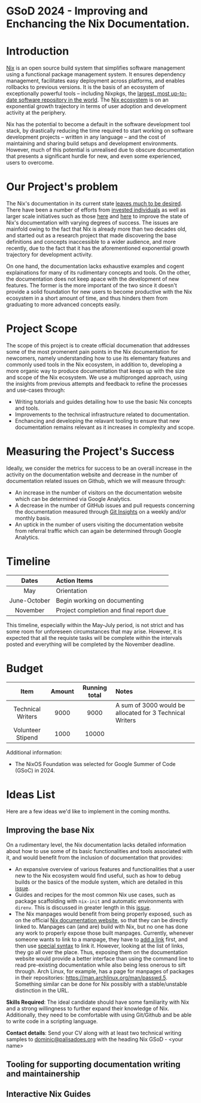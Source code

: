 # GSoD 2024 - Improving and Enchancing the Nix Documentation.

# Introduction

[Nix](https://nix.dev/) is an open source build system that simplifies software management using a functional package management system. It ensures dependency management, facilitates easy deployment across platforms, and enables rollbacks to previous versions. It is the basis of an ecosystem of exceptionally powerful tools – including Nixpkgs, the [largest, most up-to-date software repository in the world](https://repology.org/repositories/graphs). The [Nix ecosystem](https://ossinsight.io/analyze/NixOS/nixpkgs#overview) is on an exponential growth trajectory in terms of user adoption and development activity at the periphery.

Nix has the potential to become a default in the software development tool stack, by drastically reducing the time required to start working on software development projects – written in any language – and the cost of maintaining and sharing build setups and development environments. However, much of this potential is unrealised due to obscure documentation that presents a significant hurdle for new, and even some experienced, users to overcome.

# Our Project's problem

The Nix's documentation in its current state [leaves much to be desired](https://www.reddit.com/r/NixOS/comments/1b9jrzt/why_is_the_nix_documentation_so_bad/). There have been a number of efforts from [invested individuals](https://ianthehenry.com/posts/how-to-learn-nix/) as well as larger scale initiatives such as those [here](https://www.youtube.com/watch?v=0nbwejLyF4Q) and [here](https://zero-to-nix.com/) to improve the state of Nix's documentation with varying degrees of success. The issues are mainfold owing to the fact that Nix is already more than two decades old, and started out as a research project that made discovering the base definitions and concepts inaccessible to a wider audience, and more recently, due to the fact that it has the aforementioned exponential growth trajectory for development activity. 

On one hand, the documentation lacks exhaustive examples and cogent explainations for many of its rudimentary concepts and tools. On the other, the documentation does not keep apace with the development of new features. The former is the more important of the two since it doesn't provide a solid foundation for new users to become productive with the Nix ecosystem in a short amount of time, and thus hinders them from graduating to more advanced concepts easily. 


# Project Scope

The scope of this project is to create official documenation that addresses some of the most promenent pain points in the Nix documentation for newcomers, namely understanding how to use its elementary features and commonly used tools in the Nix ecosystem, in addition to, developing a more organic way to produce documentation that keeps up with the size and scope of the Nix ecosystem. We use a multipronged approach,  using the insights from previous attempts and feedback to refine the processes and use-cases through: 


- Writing tutorials and guides detailing how to use the basic Nix concepts and tools.
- Improvements to the technical infrastructure related to documentation.
- Enchancing and developing the relavant tooling to ensure that new documentation remains relevant as it increases in complexity and scope.


# Measuring the Project's Success

Ideally, we consider the metrics for success to be an overall increase in the activity on the documentation website and decrease in the number of documentation related issues on Github, which we will measure through:

- An increase in the number of visitors on the documentation website which can be determined via Google Analytics.
- A decrease in the number of GitHub issues and pull requests concerning the documentation measured through [Git Insights](https://gitinsights.io/) on a weekly and/or monthly basis.
- An uptick in the number of users visiting the documentation website from referral traffic which can again be determined through Google Analytics.


# Timeline

| Dates   |      Action Items      |
|:----------:|:-------------|
| May |  Orientation | 
| June-October | Begin working on documenting |
|November| Project completion and final report due|

This timeline, especially within the May-July period, is not strict and has some room for unforeseen circumstances that may arise. However, it is expected that  all the requiste tasks will be complete within the intervals posted and everything will be completed by the November deadline.

# Budget

| Item   |      Amount      |  Running total | Notes |
|:----------:|:-------------:|:------:|:------- |
| Technical Writers |  9000 | 9000 | A sum of 3000 would be allocated for 3 Technical Writers|
| Volunteer Stipend |    1000   |   10000 | |

Additional information:

- The NixOS Foundation was selected for Google Summer of Code (GSoC) in 2024.

# Ideas List

Here are a few ideas we'd like to implement in the coming months.

## Improving the base Nix

On a rudimentary level, the Nix documentation lacks detailed information about how to use some of its basic functionalities and tools associated with it, and would benefit from the inclusion of documentation that provides:

- An expansive overview of various features and functionalities that a user new to the Nix ecosystem would find useful, such as how to debug builds or the basics of the module system, which are detailed in this [issue](https://github.com/NixOS/nix.dev/issues/572).
- Guides and recipes for the most common Nix use cases, such as package scaffolding with `nix-init` and automatic environments with `direnv`. This is discussed in greater length in this [issue](https://github.com/NixOS/nix.dev/issues/908).
- The Nix manpages would benefit from being properly exposed, such as on the official [Nix  documentation website](https://nix.dev/), so that they can be directly linked to. Manpages can (and are) build with Nix, but no one has done any work to properly expose those built manpages. Currently, whenever someone wants to link to a manpage, they have to [add a link](https://github.com/NixOS/nixpkgs/blob/master/doc/manpage-urls.json) first, and then use [special syntax](https://github.com/NixOS/nixpkgs/blob/master/doc/README.md#roles) to link it. However, looking at the list of links, they go all over the place. Thus, exposing them on the documentation website would provide a better interface than using the command line to read pre-existing documentation while also being less onerous to sift through.  Arch Linux, for example, has a page for manpages of packages in their repositories: https://man.archlinux.org/man/passwd.5. Something similar can be done for Nix possibly with a stable/unstable distinction in the URL.


**Skills Required**: The ideal candidate should have some familiarity with Nix and a strong willingness to further expand their knowledge of Nix. Additionally, they need to be comfortable with using Git/Github and be able to write code in a scripting language.

**Contact details**: Send your CV along with at least two technical writing samples to dominic@palisadoes.org with the heading Nix GSoD - <your name\>

## Tooling for supporting documentation writing and maintainership  


 ## Interactive Nix Guides

